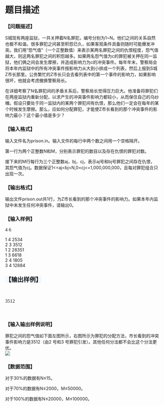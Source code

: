 # 题目描述


<h3>
【问题描述】
</h3>
<p>
S城现有两座监狱，一共关押着N名罪犯，编号分别为1~N。他们之间的关系自然也极不和谐。很多罪犯之间甚至积怨已久，如果客观条件具备则随时可能爆发冲突。我们用“怨气值”（一个正整数值）来表示某两名罪犯之间的仇恨程度，怨气值越大，则这两名罪犯之间的积怨越多。如果两名怨气值为c的罪犯被关押在同一监狱，他们俩之间会发生摩擦，并造成影响力为c的冲突事件。每年年末，警察局会将本年内监狱中的所有冲突事件按影响力从大到小排成一个列表，然后上报到S城Z市长那里。公务繁忙的Z市长只会去看列表中的第一个事件的影响力，如果影响很坏，他就会考虑撤换警察局长。
</p>
<p>
在详细考察了N名罪犯间的矛盾关系后，警察局长觉得压力巨大。他准备将罪犯们在两座监狱内重新分配，以求产生的冲突事件影响力都较小，从而保住自己的乌纱帽。假设只要处于同一监狱内的某两个罪犯间有仇恨，那么他们一定会在每年的某个时候发生摩擦。那么，应如何分配罪犯，才能使Z市长看到的那个冲突事件的影响力最小？这个最小值是多少？
</p>
<h3>
【输入格式】
</h3>
<p>
输入文件名为prison.in。输入文件的每行中两个数之间用一个空格隔开。
</p>
<p>
第一行为两个正整数N和M，分别表示罪犯的数目以及存在仇恨的罪犯对数。
</p>
<p>
接下来的M行每行为三个正整数aj，bj，cj，表示aj号和bj号罪犯之间存在仇恨，其怨气值为cj。数据保证1&lt;=aj&lt;bj&lt;N,0&lt;cj&lt;=1,000,000,000，且每对罪犯组合只出现一次。
</p>
<h3>
【输出格式】
</h3>
<p>
输出文件prison.out共1行，为Z市长看到的那个冲突事件的影响力。如果本年内监狱中未发生任何冲突事件，请输出0。
</p>
<h3>
【输入样例】
</h3>
<p>
<span style="font-family:serif;font-size:16px;font-weight:normal;background-color:white;">4 6</span> 
</p>
<p>
1 4 2534<br/>
2 3 3512<br/>
1 2 28351<br/>
1 3 6618<br/>
2 4 1805<br/>
3 4 12884
</p>
<h3>
<span style="font-family:sans-serif;font-size:20px;font-weight:bold;background-color:aliceblue;">【输出样例】</span> 
</h3>
<p>
<br/>
</p>
<p>
<span style="font-family:serif;font-size:16px;font-weight:normal;background-color:white;">3512</span> 
</p>
<p>
<br/>
</p>
<h3>
【输入输出样例说明】
</h3>
罪犯之间的怨气值如下面左图所示，右图所示为罪犯的分配方法，市长看到的冲突事件影响力是3512（由2 号和3 号罪犯引发）。其他任何分法都不会比这个分法更优。<br/>
<img src="http://cdnv2.luogu.org/upload/pic/298.png"/> 
<h3>
【数据范围】
</h3>
<p>
对于30%的数据有N≤15。
</p>
<p>
对于70%的数据有N≤2000，M≤50000。
</p>
<p>
对于100%的数据有N≤20000，M≤100000。
</p>

